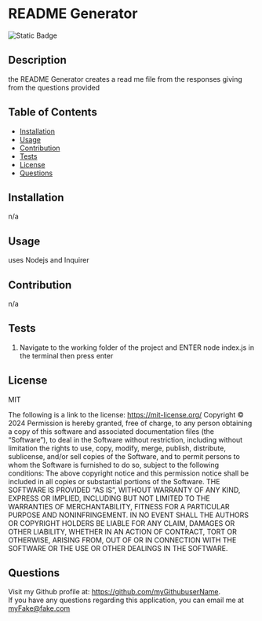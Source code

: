 # README Generator

  ![Static Badge](https://img.shields.io/badge/License-MIT-blue)

## Description
  the README Generator creates a read me file from the responses giving from the questions provided

## Table of Contents
- [Installation](#installation)
- [Usage](#usage)
- [Contribution](#contribution)
- [Tests](#tests)
- [License](#license)
- [Questions](#questions)

## Installation
  n/a

## Usage
  uses Nodejs and Inquirer

## Contribution
  n/a

## Tests
  1. Navigate to the working folder of the project and ENTER node index.js in the terminal then press enter

## License
  MIT

  The following is a link to the license: https://mit-license.org/
  Copyright © 2024 <copyright holders>
    Permission is hereby granted, free of charge, to any person obtaining a copy of this software and associated documentation files (the “Software”), to deal in the Software without restriction, including without limitation the rights to use, copy, modify, merge, publish, distribute, sublicense, and/or sell copies of the Software, and to permit persons to whom the Software is furnished to do so, subject to the following conditions:
    The above copyright notice and this permission notice shall be included in all copies or substantial portions of the Software. 
    THE SOFTWARE IS PROVIDED “AS IS”, WITHOUT WARRANTY OF ANY KIND, EXPRESS OR IMPLIED, INCLUDING BUT NOT LIMITED TO THE WARRANTIES OF MERCHANTABILITY, FITNESS FOR A PARTICULAR PURPOSE AND NONINFRINGEMENT. IN NO EVENT SHALL THE AUTHORS OR COPYRIGHT HOLDERS BE LIABLE FOR ANY CLAIM, DAMAGES OR OTHER LIABILITY, WHETHER IN AN ACTION OF CONTRACT, TORT OR OTHERWISE, ARISING FROM, OUT OF OR IN CONNECTION WITH THE SOFTWARE OR THE USE OR OTHER DEALINGS IN THE SOFTWARE.


## Questions
Visit my Github profile at: https://github.com/myGithubuserName.  
If you have any questions regarding this application, you can email me at myFake@fake.com

